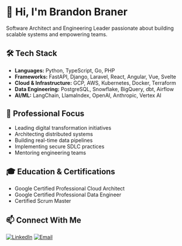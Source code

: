 # 👋 Hi, I'm Brandon Braner

Software Architect and Engineering Leader passionate about building scalable systems and empowering teams.

## 🛠️ Tech Stack
- **Languages:** Python, TypeScript, Go, PHP
- **Frameworks:** FastAPI, Django, Laravel, React, Angular, Vue, Svelte
- **Cloud & Infrastructure:** GCP, AWS, Kubernetes, Docker, Terraform
- **Data Engineering:** PostgreSQL, Snowflake, BigQuery, dbt, Airflow
- **AI/ML:** LangChain, LlamaIndex, OpenAI, Anthropic, Vertex AI

## 🎯 Professional Focus
- Leading digital transformation initiatives
- Architecting distributed systems
- Building real-time data pipelines
- Implementing secure SDLC practices
- Mentoring engineering teams

## 🎓 Education & Certifications
- Google Certified Professional Cloud Architect
- Google Certified Professional Data Engineer
- Certified Scrum Master


## 📫 Connect With Me
[![LinkedIn](https://img.shields.io/badge/LinkedIn-0077B5?style=flat&logo=linkedin)](https://www.linkedin.com/in/brandonbraner)
[![Email](https://img.shields.io/badge/Email-D14836?style=flat&logo=gmail)](mailto:brandon.braner@gmail.com)

